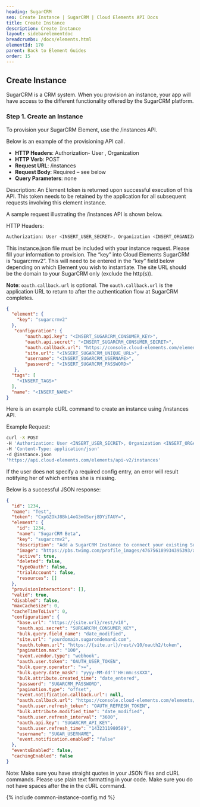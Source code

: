 ```yaml
---
heading: SugarCRM
seo: Create Instance | SugarCRM | Cloud Elements API Docs
title: Create Instance
description: Create Instance
layout: sidebarelementdoc
breadcrumbs: /docs/elements.html
elementId: 170
parent: Back to Element Guides
order: 15
---
```


## Create Instance

SugarCRM is a CRM system. When you provision an instance, your app will have access to the different functionality offered by the SugarCRM platform.

### Step 1. Create an Instance

To provision your SugarCRM Element, use the /instances API.

Below is an example of the provisioning API call.

* __HTTP Headers__: Authorization- User <user secret>, Organization <organization secret>
* __HTTP Verb__: POST
* __Request URL__: /instances
* __Request Body__: Required – see below
* __Query Parameters__: none

Description: An Element token is returned upon successful execution of this API. This token needs to be retained by the application for all subsequent requests involving this element instance.

A sample request illustrating the /instances API is shown below.

HTTP Headers:

```bash
Authorization: User <INSERT_USER_SECRET>, Organization <INSERT_ORGANIZATION_SECRET>

```
This instance.json file must be included with your instance request.  Please fill your information to provision.  The “key” into Cloud Elements SugarCRM is “sugarcrmv2”.  This will need to be entered in the “key” field below depending on which Element you wish to instantiate. The site URL should be the domain to your SugarCRM only (exclude the http(s)).

__Note__: `oauth.callback.url` is optional. The `oauth.callback.url` is the application URL to return to after the authentication flow at SugarCRM completes.


```json
{
  "element": {
    "key": "sugarcrmv2"
  },
   "configuration": {
       "oauth.api.key": "<INSERT_SUGARCRM_CONSUMER_KEY>",
       "oauth.api.secret": "<INSERT_SUGARCRM_CONSUMER_SECRET>",
       "oauth.callback.url": "https://console.cloud-elements.com/elements/jsp/home.jsp",
       "site.url": "<INSERT_SUGARCRM_UNIQUE_URL>",
       "username": "<INSERT_SUGARCRM_USERNAME>",
       "password": "<INSERT_SUGARCRM_PASSWORD>"
   },
  "tags": [
    "<INSERT_TAGS>"
  ],
  "name": "<INSERT_NAME>"
}
```

Here is an example cURL command to create an instance using /instances API.

Example Request:

```bash
curl -X POST
-H 'Authorization: User <INSERT_USER_SECRET>, Organization <INSERT_ORGANIZATION_SECRET>'
-H 'Content-Type: application/json'
-d @instance.json
'https://api.cloud-elements.com/elements/api-v2/instances'
```

If the user does not specify a required config entry, an error will result notifying her of which entries she is missing.

Below is a successful JSON response:

```json
{
  "id": 1234,
  "name": "Test",
  "token": "CxpGZOkJ8BkL4oG3mGSurj8DYiTAUY=",
  "element": {
    "id": 1234,
    "name": "SugarCRM Beta",
    "key": "sugarcrmv2",
    "description": "Add a SugarCRM Instance to connect your existing SugarCRM account to the CRM Hub, allowing you to manage contacts, leads, accounts, opportunities, etc. across multiple CRM Elements. You will need your SugarCRM account information to add an instance.",
    "image": "https://pbs.twimg.com/profile_images/476756189934395393/aqcFdWXX_400x400.jpeg",
    "active": true,
    "deleted": false,
    "typeOauth": false,
    "trialAccount": false,
    "resources": []
  },
  "provisionInteractions": [],
  "valid": true,
  "disabled": false,
  "maxCacheSize": 0,
  "cacheTimeToLive": 0,
  "configuration": {
    "base.url": "https://{site.url}/rest/v10",
    "oauth.api.secret": "SURGARCRM_CONSUMER_KEY",
    "bulk.query.field_name": "date_modified",
    "site.url": "yourdomain.sugarondemand.com",
    "oauth.token.url": "https://{site.url}/rest/v10/oauth2/token",
    "pagination.max": "100",
    "event.vendor.type": "webhook",
    "oauth.user.token": "OAUTH_USER_TOKEN",
    "bulk.query.operator": ">=",
    "bulk.query.date_mask": "yyyy-MM-dd'T'HH:mm:ssXXX",
    "bulk.attribute.created_time": "date_entered",
    "password": "SUGARCRM_PASSWORD",
    "pagination.type": "offset",
    "event.notification.callback.url": null,
    "oauth.callback.url": "https://console.cloud-elements.com/elements/jsp/home.jsp",
    "oauth.user.refresh_token": "OAUTH_REFRESH_TOKEN",
    "bulk.attribute.modified_time": "date_modified",
    "oauth.user.refresh_interval": "3600",
    "oauth.api.key": "SUGARCRM_API_KEY",
    "oauth.user.refresh_time": "1432311980589",
    "username": "SUGAR_USERNAME",
    "event.notification.enabled": "false"
  },
  "eventsEnabled": false,
  "cachingEnabled": false
}
```

Note:  Make sure you have straight quotes in your JSON files and cURL commands.  Please use plain text formatting in your code.  Make sure you do not have spaces after the in the cURL command.

{% include common-instance-config.md %}
